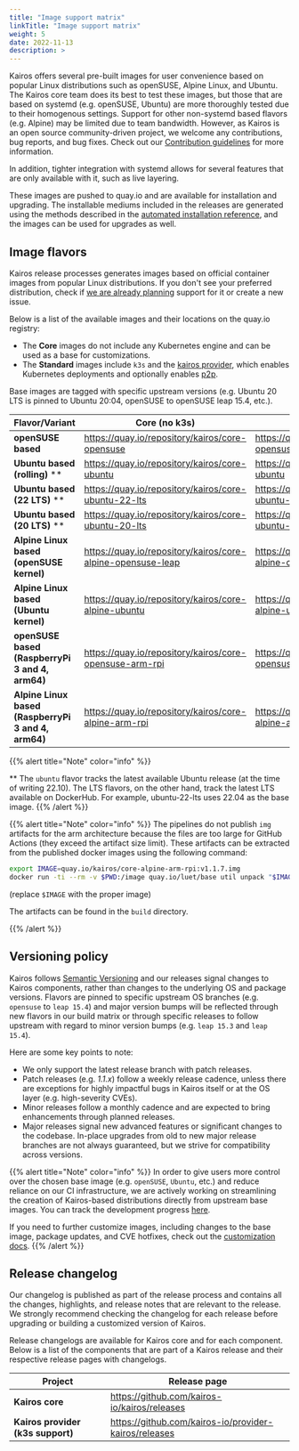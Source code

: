 ```yaml
---
title: "Image support matrix"
linkTitle: "Image support matrix"
weight: 5
date: 2022-11-13
description: >
---
```


Kairos offers several pre-built images for user convenience based on popular Linux distributions such as openSUSE, Alpine Linux, and Ubuntu. The Kairos core team does its best to test these images, but those that are based on systemd (e.g. openSUSE, Ubuntu) are more thoroughly tested due to their homogenous settings. Support for other non-systemd based flavors (e.g. Alpine) may be limited due to team bandwidth. However, as Kairos is an open source community-driven project, we welcome any contributions, bug reports, and bug fixes. Check out our [Contribution guidelines](https://github.com/kairos-io/kairos/contribute) for more information.

In addition, tighter integration with systemd allows for several features that are only available with it, such as live layering.

These images are pushed to quay.io and are available for installation and upgrading. The installable mediums included in the releases are generated using the methods described in the [automated installation reference](/docs/installation/automated/#iso-remastering), and the images can be used for upgrades as well.

## Image flavors

Kairos release processes generates images based on official container images from popular Linux distributions. If you don't see your preferred distribution, check if [we are already planning](https://github.com/kairos-io/kairos/issues?q=is%3Aopen+is%3Aissue+label%3Aarea%2Fflavor) support for it or create a new issue.

Below is a list of the available images and their locations on the quay.io registry:

- The **Core** images do not include any Kubernetes engine and can be used as a base for customizations.
- The **Standard** images include `k3s` and the [kairos provider](https://github.com/kairos-io/provider-kairos), which enables Kubernetes deployments and optionally enables [p2p](/docs/installation/p2p).

Base images are tagged with specific upstream versions (e.g. Ubuntu 20 LTS is pinned to Ubuntu 20:04, openSUSE to openSUSE leap 15.4, etc.).

| **Flavor/Variant**                                  	| **Core (no k3s)**                                       	| **Standard(k3s)**                           	|
|-----------------------------------------------------	|---------------------------------------------------------	|-----------------------------------------------------------	|
| **openSUSE based**                                  	| https://quay.io/repository/kairos/core-opensuse         	| https://quay.io/repository/kairos/kairos-opensuse         	|
| **Ubuntu based (rolling)** **                                   	| https://quay.io/repository/kairos/core-ubuntu           	| https://quay.io/repository/kairos/kairos-ubuntu           	|
| **Ubuntu based (22 LTS)** **                                    	| https://quay.io/repository/kairos/core-ubuntu-22-lts           	| https://quay.io/repository/kairos/kairos-ubuntu-22-lts           	|
| **Ubuntu based (20 LTS)** **                                   	| https://quay.io/repository/kairos/core-ubuntu-20-lts           	| https://quay.io/repository/kairos/kairos-ubuntu-20-lts           	|
| **Alpine Linux based (openSUSE kernel)**                              	| https://quay.io/repository/kairos/core-alpine-opensuse-leap           	| https://quay.io/repository/kairos/kairos-alpine-opensuse-leap           	|
| **Alpine Linux based (Ubuntu kernel)**                              	| https://quay.io/repository/kairos/core-alpine-ubuntu           	| https://quay.io/repository/kairos/kairos-alpine-ubuntu           	|
| **openSUSE based (RaspberryPi 3 and 4, arm64)**     	| https://quay.io/repository/kairos/core-opensuse-arm-rpi 	| https://quay.io/repository/kairos/kairos-opensuse-arm-rpi 	|
| **Alpine Linux based (RaspberryPi 3 and 4, arm64)** 	| https://quay.io/repository/kairos/core-alpine-arm-rpi   	| https://quay.io/repository/kairos/kairos-alpine-arm-rpi   	|

{{% alert title="Note" color="info" %}}

** The `ubuntu` flavor tracks the latest available Ubuntu release (at the time of writing 22.10). The LTS flavors, on the other hand, track the latest LTS available on DockerHub. For example, ubuntu-22-lts uses 22.04 as the base image.
{{% /alert %}}

{{% alert title="Note" color="info" %}}
The pipelines do not publish `img` artifacts for the arm architecture because the files are too large for GitHub Actions (they exceed the artifact size limit). These artifacts can be extracted from the published docker images using the following command:

```bash
export IMAGE=quay.io/kairos/core-alpine-arm-rpi:v1.1.7.img
docker run -ti --rm -v $PWD:/image quay.io/luet/base util unpack "$IMAGE" /image
```

(replace `$IMAGE` with the proper image)

The artifacts can be found in the `build` directory.

{{% /alert %}}


## Versioning policy

Kairos follows [Semantic Versioning](https://semver.org/) and our releases signal changes to Kairos components, rather than changes to the underlying OS and package versions. Flavors are pinned to specific upstream OS branches (e.g. `opensuse` to `leap 15.4`) and major version bumps will be reflected through new flavors in our build matrix or through specific releases to follow upstream with regard to minor version bumps (e.g. `leap 15.3` and `leap 15.4`).

Here are some key points to note:
- We only support the latest release branch with patch releases.
- Patch releases (e.g. _1.1.x_) follow a weekly release cadence, unless there are exceptions for highly impactful bugs in Kairos itself or at the OS layer (e.g. high-severity CVEs).
- Minor releases follow a monthly cadence and are expected to bring enhancements through planned releases.
- Major releases signal new advanced features or significant changes to the codebase. In-place upgrades from old to new major release branches are not always guaranteed, but we strive for compatibility across versions.

{{% alert title="Note" color="info" %}}
In order to give users more control over the chosen base image (e.g. `openSUSE`, `Ubuntu`, etc.) and reduce reliance on our CI infrastructure, we are actively working on streamlining the creation of Kairos-based distributions directly from upstream base images. You can track the development progress [here](https://github.com/kairos-io/kairos/issues/116).

If you need to further customize images, including changes to the base image, package updates, and CVE hotfixes, check out the [customization docs](/docs/advanced/customizing).
{{% /alert %}}


## Release changelog

Our changelog is published as part of the release process and contains all the changes, highlights, and release notes that are relevant to the release. We strongly recommend checking the changelog for each release before upgrading or building a customized version of Kairos.

Release changelogs are available for Kairos core and for each component. Below is a list of the components that are part of a Kairos release and their respective release pages with changelogs.

| **Project**                                  	| **Release page**                                       	|
|-----------------------------------------------------	|---------------------------------------------------------	|
| **Kairos core**                                  	|    https://github.com/kairos-io/kairos/releases      	|
| **Kairos provider (k3s support)**                 |    https://github.com/kairos-io/provider-kairos/releases |